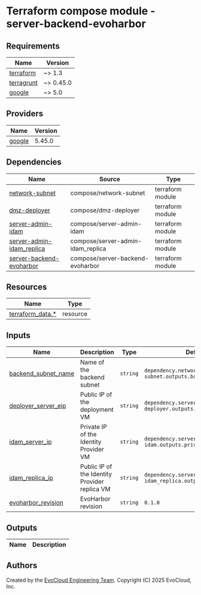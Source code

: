 <!-- BEGIN_TF_DOCS -->
# Terraform compose module - server-backend-evoharbor

## Requirements

| Name                                                                        | Version   |
|-----------------------------------------------------------------------------|-----------|
| <a name="requirement_terraform"></a> [terraform](#requirement\_terraform)   | ~> 1.3    |
| <a name="requirement_terragrunt"></a> [terragrunt](#requirement\_terraform) | ~> 0.45.0 |
| <a name="requirement_google"></a> [google](#requirement\_google)            | ~> 5.0    |

## Providers

| Name | Version |
|------|---------|
| <a name="provider_google"></a> [google](#provider\_google) | 5.45.0 |

## Dependencies

| Name                                                                                                                         | Source                            | Type             |
|------------------------------------------------------------------------------------------------------------------------------|-----------------------------------|------------------|
| <a name="depedencies_network-subnet"></a> [network-subnet](#dependencies\_network-subnet)                                    | compose/network-subnet            | terraform module |
| <a name="dependencies_server-dmz-deployer"></a> [dmz-deployer](#dependencies\_dmz-deployer)                                  | compose/dmz-deployer              | terraform module |
| <a name="dependencies_server-admin-idam"></a> [server-admin-idam](#dependencies\_server-admin-idam])                         | compose/server-admin-idam         | terraform module |
| <a name="dependencies_server-admin-idam_replica"></a> [server-admin-idam_replica](#dependencies\_server-admin-idam_replica]) | compose/server-admin-idam_replica | terraform module |
| <a name="dependencies_server-backend-evoharbor"></a> [server-backend-evoharbor](#dependencies\_server-backend-evoharbor])    | compose/server-backend-evoharbor  | terraform module |

## Resources

| Name                                                                                                                                               | Type        |
|----------------------------------------------------------------------------------------------------------------------------------------------------|-------------|
| [terraform_data.*](https://developer.hashicorp.com/terraform/language/resources/terraform-data)                                                    | resource    |

## Inputs

| Name                                                                                              | Description                                       | Type     | Default | Required |
|---------------------------------------------------------------------------------------------------|---------------------------------------------------|----------|----|:--------:|
| <a name="input_backend_subnet_name"></a> [backend_subnet_name](#input\_input_backend_subnet_name) | Name of the backend subnet                        | `string` | `dependency.network-subnet.outputs.backend_subnet_name` |   yes    |
| <a name="input_deployer_server_eip"></a> [deployer_server_eip](#input\_deployer_server_eip)       | Public IP of the deployment VM                    | `string` | `dependency.server-dmz-deployer.outputs.public_ip` |   yes    |
| <a name="input_idam_server_ip"></a> [idam_server_ip](#input\_idam_server_ip)                      | Private IP of the Identity Provider VM            | `string` | `dependency.server-admin-idam.outputs.private_ip` |   yes    |
| <a name="input_idam_replica_ip"></a> [idam_replica_ip](#input\_idam_replica_ip)                   | Public IP of the Identity Provider replica VM     | `string` | `dependency.server-admin-idam_replica.outputs.private_ip` |   yes    |
| <a name="evoharbor_revision"></a> [evoharbor_revision](#input\_runner_registration_revision)      | EvoHarbor revision | `string` | `0.1.0` |   yes    |

## Outputs

| Name | Description                                |
|------|--------------------------------------------|

## Authors

Created by the [EvoCloud Engineering Team](https://evocloud.dev). Copyright (C) 2025 EvoCloud, Inc.

<!-- END_TF_DOCS -->